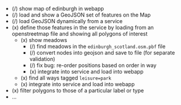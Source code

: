 - (/) show map of edinburgh in webapp
- (/) load and show a GeoJSON set of features on the Map
- (/) load GeoJSON dynamically from a service
- (x) define those features in the service by loading from an openstreetmap file and showing all polygons of interest
  - (x) show meadows
    - (/) find meadows in the `edinburgh_scotland.osm.pbf` file
    - (/) convert nodes into geojson and save to file (for separate validation)
    - (/) fix bug: re-order positions based on order in way
    - (x) integrate into service and load into webapp
  - (x) find all ways tagged `leisure=park`
  - (x) integrate into service and load into webapp
- (x) filter polygons to those of a particular label or type
- ...
